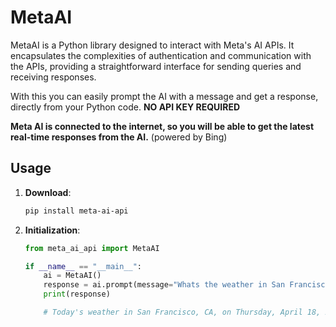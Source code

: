 # MetaAI

MetaAI is a Python library designed to interact with Meta's AI APIs. It encapsulates the complexities of authentication and communication with the APIs, providing a straightforward interface for sending queries and receiving responses.

With this you can easily prompt the AI with a message and get a response, directly from your Python code. **NO API KEY REQUIRED**

**Meta AI is connected to the internet, so you will be able to get the latest real-time responses from the AI.** (powered by Bing)

## Usage
1. **Download**:

   ```bash
   pip install meta-ai-api
   ```
   
2. **Initialization**:

   ```python
   from meta_ai_api import MetaAI
   
   if __name__ == "__main__":
       ai = MetaAI()
       response = ai.prompt(message="Whats the weather in San Francisco today? And what is the date?")
       print(response)
   
       # Today's weather in San Francisco, CA, on Thursday, April 18, 2024, is mostly sunny and not as warm, with a high of 71 degrees Fahrenheit and a low of 51 degrees Fahrenheit ¹. The wind is coming from the west-southwest direction at a speed between 8 and 10 miles per hour, and the chance of precipitation is 25% ².
   ```
